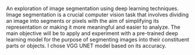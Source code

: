 An exploration of image segmentation using deep learning techniques. 
Image segmentation is a crucial computer vision task that involves dividing an image into segments or pixels with the aim of simplifying its representation or making it more meaningful and easier to analyze. 
The main objective will be to apply and experiment with a pre-trained deep learning model for the purpose of segmenting images into their constituent parts or objects. I chose VGG UNET model based on its accuracy.
